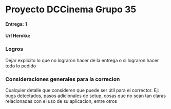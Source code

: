 # Proyecto DCCinema Grupo 35
#### Entrega: 1
#### Url Heroku:


### Logros
 Dejar explicito lo que no lograron hacer de la entrega o si lograron hacer todo lo pedido

### Consideraciones generales para la correcion
Cualquier detalle que consideren que puede ser útil para el corrector. Ej:
bugs detectados, pasos adicionales de setup, cosas que no sean tan claras relacionadas con el uso de su aplicacion, entre otros

